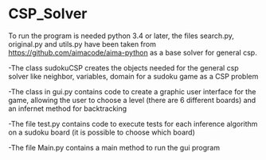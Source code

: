 # CSP_Solver
To run the program is needed python 3.4 or later, the files search.py, original.py and utils.py have been taken from
https://github.com/aimacode/aima-python as a base solver for general csp.

-The class sudokuCSP creates the objects needed for the general csp solver like neighbor, variables, domain for a sudoku game as a CSP problem

-The class in gui.py contains code to create a graphic user interface for the game, allowing the user to choose a level (there are 6 different boards) and an infernet method for backtracking

-The file test.py contains code to execute tests for each inference algorithm on a sudoku board (it is possible to choose which board)

-The file Main.py contains a main method to run the gui program
